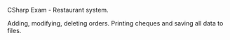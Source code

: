 CSharp Exam - Restaurant system.

Adding, modifying, deleting orders. Printing cheques and saving all data to files.
